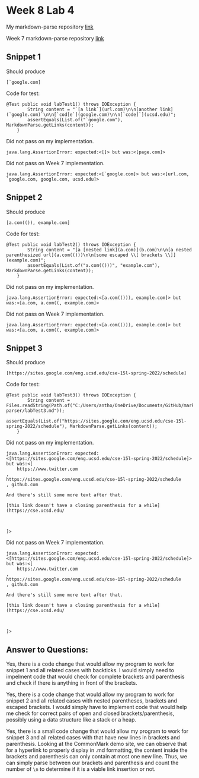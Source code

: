 # Week 8 Lab 4

My markdown-parse repository [link](https://github.com/Sking56/markdown-parser)

Week 7 markdown-parse repository [link](https://github.com/colecarter96/markdown-parser)

## Snippet 1

Should produce 
```
[`google.com]
```

Code for test:
```
@Test public void labTest1() throws IOException {
        String content = "`[a link`](url.com)\n\n[another link](`google.com)`\n\n[`cod[e`](google.com)\n\n[`code]`](ucsd.edu)";
        assertEquals(List.of("`google.com"), MarkdownParse.getLinks(content));
    }
```
Did not pass on my implementation.
```
java.lang.AssertionError: expected:<[]> but was:<[page.com]>
```


Did not pass on Week 7 implementation.
```
java.lang.AssertionError: expected:<[`google.com]> but was:<[url.com, `google.com, google.com, ucsd.edu]>
```

## Snippet 2

Should produce
```
[a.com(()), example.com]
```

Code for test:
```
@Test public void labTest2() throws IOException {
        String content = "[a [nested link](a.com)](b.com)\n\n[a nested parenthesized url](a.com(()))\n\n[some escaped \\[ brackets \\]](example.com)";
        assertEquals(List.of("a.com(()))", "example.com"), MarkdownParse.getLinks(content));
    }
```

Did not pass on my implementation.
```
java.lang.AssertionError: expected:<[a.com(())), example.com]> but was:<[a.com, a.com((, example.com]>
```

Did not pass on Week 7 implementation.
```
java.lang.AssertionError: expected:<[a.com(())), example.com]> but was:<[a.com, a.com((, example.com]>
```

## Snippet 3

Should produce
```
[https://sites.google.com/eng.ucsd.edu/cse-15l-spring-2022/schedule]
```

Code for test:
```
@Test public void labTest3() throws IOException {
        String content = Files.readString(Path.of("C:/Users/antho/OneDrive/Documents/GitHub/markdown-parser/labTest3.md"));
        assertEquals(List.of("https://sites.google.com/eng.ucsd.edu/cse-15l-spring-2022/schedule"), MarkdownParse.getLinks(content));
    }
```

Did not pass on my implementation.
```
java.lang.AssertionError: expected:<[https://sites.google.com/eng.ucsd.edu/cse-15l-spring-2022/schedule]> but was:<[
    https://www.twitter.com
,
https://sites.google.com/eng.ucsd.edu/cse-15l-spring-2022/schedule
, github.com

And there's still some more text after that.

[this link doesn't have a closing parenthesis for a while](https://cse.ucsd.edu/



]>
```

Did not pass on Week 7 implementation.
```
java.lang.AssertionError: expected:<[https://sites.google.com/eng.ucsd.edu/cse-15l-spring-2022/schedule]> but was:<[
    https://www.twitter.com
,
https://sites.google.com/eng.ucsd.edu/cse-15l-spring-2022/schedule
, github.com

And there's still some more text after that.

[this link doesn't have a closing parenthesis for a while](https://cse.ucsd.edu/



]>
```

## Answer to Questions:

Yes, there is a code change that would allow my program to work for snippet 1 and all related cases with backticks. I would simply need to impelment code that would check for complete brackets and parenthesis and check if there is anything in front of the brackets. 

Yes, there is a code change that would allow my program to work for snippet 2 and all related cases with nested parentheses, brackets and escaped brackets. I would simply have to implement code that would help me check for correct pairs of open and closed brackets/parenthesis, possibly using a data structure like a stack or a heap. 

Yes, there is  a small code change that would allow my program to work for snippet 3 and all related cases with that have new lines in brackets and parenthesis. Looking at the CommonMark demo site, we can observe that for a hyperlink to properly display in .md formatting, the content inside the brackets and parenthesis can only contain at most one new line. Thus, we can simply parse between our brackets and parenthesis and count the number of `\n` to determine if it is a viable link insertion or not. 



